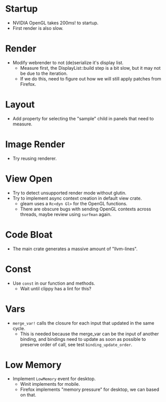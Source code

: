 # Startup

* NVIDIA OpenGL takes 200ms! to startup.
* First render is also slow.

# Render

* Modify webrender to not (de)serialize it's display list.
  - Measure first, the DisplayList::build step is a bit slow, but it may not be due to the iteration.
  - If we do this, need to figure out how we will still apply patches from Firefox.

# Layout

* Add property for selecting the "sample" child in panels that need to measure.

# Image Render

* Try reusing renderer.

# View Open

* Try to detect unsupported render mode without glutin.
* Try to implement async context creation in default view crate.
    - gleam uses a `Rc<dyn Gl>` for the OpenGL functions.
    - There are obscure bugs with sending OpenGL contexts across threads, maybe review using `surfman` again.

# Code Bloat

* The main crate generates a massive amount of "llvm-lines".

# Const

* Use `const` in our function and methods.
  - Wait until clippy has a lint for this?

# Vars

* `merge_var!` calls the closure for each input that updated in the same cycle.
  - This is needed because the merge_var can be the input of another binding, and bindings need to 
    update as soon as possible to preserve order of call, see test `binding_update_order`.

# Low Memory

* Implement `LowMemory` event for desktop.
  - Winit implements for mobile.
  - Firefox implements "memory pressure" for desktop, we can based on that.